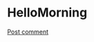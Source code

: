 # HelloMorning
<!DOCTYPE html>
<html>
<head>
	<title>Hello Morning</title>
</head>
<body>
 <p>
 	<a href="#" class="button">Post comment</a>
 </p>
</body>
</html>